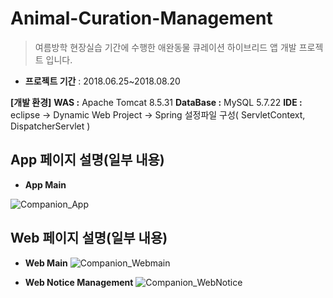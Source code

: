 # Animal-Curation-Management

> 여름방학 현장실습 기간에 수행한 애완동물 큐레이션 하이브리드 앱 개발 프로젝트 입니다.

* __프로젝트 기간__ : 2018.06.25~2018.08.20

__[개발 환경]__
__WAS :__ Apache Tomcat 8.5.31
__DataBase :__ MySQL 5.7.22
__IDE :__ eclipse -> Dynamic Web Project -> Spring 설정파일 구성( ServletContext, DispatcherServlet )

## App 페이지 설명(일부 내용)

* __App Main__

![Companion_App](https://github.com/doorisopen/Animal-Curation-Management/blob/master/img/Companion_App.JPG)

## Web 페이지 설명(일부 내용)
* __Web Main__
![Companion_Webmain](https://github.com/doorisopen/Animal-Curation-Management/blob/master/img/Companion_Webmain.JPG)

* __Web Notice Management__
![Companion_WebNotice](https://github.com/doorisopen/Animal-Curation-Management/blob/master/img/Companion_WebNotice.JPG)
